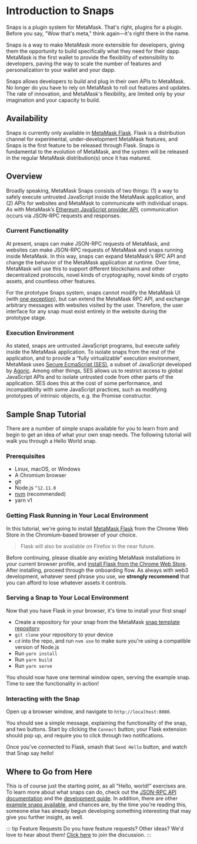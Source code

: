 # Introduction to Snaps

Snaps is a plugin system for MetaMask. That's right, plugins for a plugin. Before you say, "Wow that's meta," think again—it's right there in the name.

Snaps is a way to make MetaMask more extensible for developers, giving them the opportunity to build specifically what they need for their dapp. MetaMask is the first wallet to provide the flexibility of extensibility to developers, paving the way to scale the number of features and personalization to your wallet and your dapp.

Snaps allows developers to build and plug in their own APIs to MetaMask. No longer do you have to rely on MetaMask to roll out features and updates. The rate of innovation, and MetaMask's flexibility, are limited only by your imagination and your capacity to build.

## Availability

Snaps is currently only available in [MetaMask Flask](https://chrome.google.com/webstore/detail/metamask-flask-developmen/ljfoeinjpaedjfecbmggjgodbgkmjkjk).
Flask is a distribution channel for experimental, under-development MetaMask features, and Snaps is the first feature to be released through Flask.
Snaps is fundamental to the evolution of MetaMask, and the system will be released in the regular MetaMask distribution(s) once it has matured.

## Overview

Broadly speaking, MetaMask Snaps consists of two things: (1) a way to safely execute untrusted JavaScript inside the MetaMask application, and (2) APIs for websites and MetaMask to communicate with individual snaps. As with MetaMask’s [Ethereum JavaScript provider API](https://docs.metamask.io/guide/ethereum-provider.html), communication occurs via JSON-RPC requests and responses.

### Current Functionality

At present, snaps can make JSON-RPC requests of MetaMask, and websites can make JSON-RPC requests of MetaMask and snaps running inside MetaMask. In this way, snaps can expand MetaMask’s RPC API and change the behavior of the MetaMask application at runtime. Over time, MetaMask will use this to support different blockchains and other decentralized protocols, novel kinds of cryptography, novel kinds of crypto assets, and countless other features.

For the prototype Snaps system, snaps cannot modify the MetaMask UI (with [one exception](./snaps-rpc-api.html#snap-confirm)), but can extend the MetaMask RPC API, and exchange arbitrary messages with websites visited by the user. Therefore, the user interface for any snap must exist entirely in the website during the prototype stage.

### Execution Environment

As stated, snaps are untrusted JavaScript programs, but execute safely inside the MetaMask application. To isolate snaps from the rest of the application, and to provide a “fully virtualizable” execution environment, MetaMask uses [Secure EcmaScript (SES)](https://github.com/endojs/endo/tree/master/packages/ses), a subset of JavaScript developed by [Agoric](https://agoric.com/). Among other things, SES allows us to restrict access to global JavaScript APIs and to isolate untrusted code from other parts of the application. SES does this at the cost of some performance, and incompatibility with some JavaScript practices, such as modifying prototypes of intrinsic objects, e.g. the Promise constructor.

## Sample Snap Tutorial

There are a number of simple snaps available for you to learn from and begin to get an idea of what your own snap needs. The following tutorial will walk you through a Hello World snap.

### Prerequisites

- Linux, macOS, or Windows
- A Chromium browser
- git
- Node.js `^12.11.0`
- [nvm](https://github.com/nvm-sh/nvm) (recommended)
- yarn v1

### Getting Flask Running in Your Local Environment

In this tutorial, we're going to install [MetaMask Flask](https://chrome.google.com/webstore/detail/metamask-flask-developmen/ljfoeinjpaedjfecbmggjgodbgkmjkjk) from the Chrome Web Store in the Chromium-based browser of your choice.

> Flask will also be available on Firefox in the near future.

Before continuing, please disable any existing MetaMask installations in your current browser profile, and [install Flask from the Chrome Web Store](https://chrome.google.com/webstore/detail/metamask-flask-developmen/ljfoeinjpaedjfecbmggjgodbgkmjkjk).
After installing, proceed through the onboarding flow.
As always with web3 development, whatever seed phrase you use, we **strongly recommend** that you can afford to lose whatever assets it controls.

### Serving a Snap to Your Local Environment

Now that you have Flask in your browser, it's time to install your first snap!

- Create a repository for your snap from the MetaMask [snap template repository](https://github.com/MetaMask/snap-template)
- `git clone` your repository to your device
- `cd` into the repo, and run `nvm use` to make sure you're using a compatible version of Node.js
- Run `yarn install`
- Run `yarn build`
- Run `yarn serve`

You should now have one terminal window open, serving the example snap. Time to see the functionality in action!

### Interacting with the Snap

Open up a browser window, and navigate to `http://localhost:8080`.

You should see a simple message, explaining the functionality of the snap, and two buttons. Start by clicking the `Connect` button; your Flask extension should pop up, and require you to click through two notifications.

Once you've connected to Flask, smash that `Send Hello` button, and watch that Snap say hello!

## Where to Go from Here

This is of course just the starting point, as all "Hello, world!" exercises are.
To learn more about what snaps can do, check out the [JSON-RPC API documentation](./snaps-rpc-api.html) and the [development guide](./snaps-development-guide.html).
In addition, there are other [example snaps available](https://github.com/MetaMask/snaps-skunkworks/tree/main/packages/snap-examples), and chances are, by the time you're reading this, someone else has already begun developing something interesting that may give you further insight, as well.

::: tip Feature Requests
Do you have feature requests? Other ideas? We'd love to hear about them! [Click here](https://community.metamask.io/c/metamask-flask) to join the discussion.
:::
